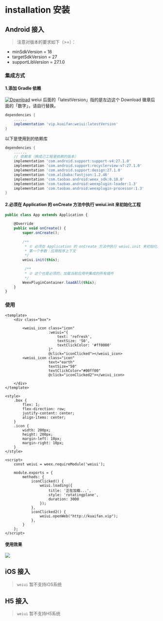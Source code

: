 # installation 安装

## Android 接入

> 注意对版本的要求如下（>=）：

* minSdkVersion  = 18
* targetSdkVersion = 27
* supportLibVersion = 27.1.0

### 集成方式

#### 1.添加 Gradle 依赖
[![Download](https://api.bintray.com/packages/kuaifan/maven/weiui/images/download.svg)](https://bintray.com/kuaifan/maven/weiui/_latestVersion) weiui 后面的「latestVersion」指的是左边这个 Download 徽章后面的「数字」，请自行替换。

```groovy
dependencies {
    ......
    implementation 'vip.kuaifan:weiui:latestVersion'
}
```

以下是使用到的依赖库
```groovy
dependencies {
    ......
    // 依赖库（换成己工程里依赖的版本）
    implementation 'com.android.support:support-v4:27.1.0'
    implementation 'com.android.support:recyclerview-v7:27.1.0'
    implementation 'com.android.support:design:27.1.0'
    implementation 'com.alibaba:fastjson:1.2.46'
    implementation 'com.taobao.android:weex_sdk:0.18.0'
    implementation 'com.taobao.android:weexplugin-loader:1.3'
    implementation 'com.taobao.android:weexplugin-processor:1.3'
}
```

#### 2.必须在 Application 的 onCreate 方法中执行 weiui.init 来初始化工程

```js
public class App extends Application {

    @Override
    public void onCreate() {
        super.onCreate();
        
        /**
         * ① 必须在 Application 的 onCreate 方法中执行 weiui.init 来初始化工程
         * 第一个参数：应用程序上下文
         */
        weiui.init(this);
        
         /**
         * ② 这个也是必须的，加载当前应用中集成的所有插件
         */
        WeexPluginContainer.loadAll(this);
    }
}
```
### 使用

```vue
<template>
    <div class="box">

        <weiui_icon class="icon"
                    :weiui="{
                        text: 'refresh',
                        textSize: '50',
                        textClickColor: '#ff0000'
                    }"
                    @click="iconClicked"></weiui_icon>
        <weiui_icon class="icon"
                    text="earth"
                    textSize="50"
                    textClickColor="#00ff00"
                    @click="iconClicked2"></weiui_icon>

    </div>
</template>

<style>
    .box {
        flex: 1;
        flex-direction: row;
        justify-content: center;
        align-items: center;
    }
    .icon {
        width: 200px;
        height: 200px;
        margin-left: 10px;
        margin-right: 10px;
    }
</style>

<script>
    const weiui = weex.requireModule('weiui');

    module.exports = {
        methods: {
            iconClicked() {
                weiui.loading({
                    title: '正在加载...',
                    style: 'rotatingplane',
                    duration: 3000
                });
            },
            iconClicked2() {
                weiui.openWeb("http://kuaifan.vip");
            },
        }
    };
</script>
```

#### 使用效果

![](http://kuaifan.vip/weiui/document/start/media/ezgif-5-c26b50f717.gif)

## iOS 接入
> `weiui` 暂不支持iOS系统

## H5 接入
> `weiui` 暂不支持H5系统


